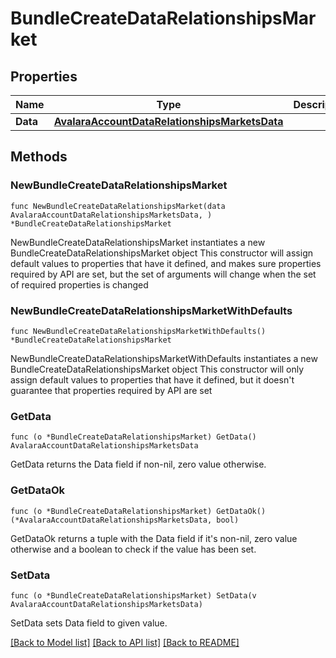 # BundleCreateDataRelationshipsMarket

## Properties

Name | Type | Description | Notes
------------ | ------------- | ------------- | -------------
**Data** | [**AvalaraAccountDataRelationshipsMarketsData**](AvalaraAccountDataRelationshipsMarketsData.md) |  | 

## Methods

### NewBundleCreateDataRelationshipsMarket

`func NewBundleCreateDataRelationshipsMarket(data AvalaraAccountDataRelationshipsMarketsData, ) *BundleCreateDataRelationshipsMarket`

NewBundleCreateDataRelationshipsMarket instantiates a new BundleCreateDataRelationshipsMarket object
This constructor will assign default values to properties that have it defined,
and makes sure properties required by API are set, but the set of arguments
will change when the set of required properties is changed

### NewBundleCreateDataRelationshipsMarketWithDefaults

`func NewBundleCreateDataRelationshipsMarketWithDefaults() *BundleCreateDataRelationshipsMarket`

NewBundleCreateDataRelationshipsMarketWithDefaults instantiates a new BundleCreateDataRelationshipsMarket object
This constructor will only assign default values to properties that have it defined,
but it doesn't guarantee that properties required by API are set

### GetData

`func (o *BundleCreateDataRelationshipsMarket) GetData() AvalaraAccountDataRelationshipsMarketsData`

GetData returns the Data field if non-nil, zero value otherwise.

### GetDataOk

`func (o *BundleCreateDataRelationshipsMarket) GetDataOk() (*AvalaraAccountDataRelationshipsMarketsData, bool)`

GetDataOk returns a tuple with the Data field if it's non-nil, zero value otherwise
and a boolean to check if the value has been set.

### SetData

`func (o *BundleCreateDataRelationshipsMarket) SetData(v AvalaraAccountDataRelationshipsMarketsData)`

SetData sets Data field to given value.



[[Back to Model list]](../README.md#documentation-for-models) [[Back to API list]](../README.md#documentation-for-api-endpoints) [[Back to README]](../README.md)



